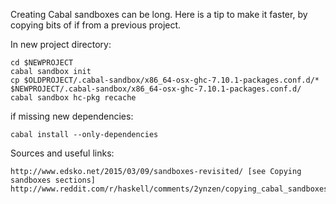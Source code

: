 Creating Cabal sandboxes can be long.
Here is a tip to make it faster, by copying bits of if from a previous project.

In new project directory:

```
cd $NEWPROJECT
cabal sandbox init
cp $OLDPROJECT/.cabal-sandbox/x86_64-osx-ghc-7.10.1-packages.conf.d/* $NEWPROJECT/.cabal-sandbox/x86_64-osx-ghc-7.10.1-packages.conf.d/
cabal sandbox hc-pkg recache
```


if missing new dependencies:

```
cabal install --only-dependencies
```

Sources and useful links:
```
http://www.edsko.net/2015/03/09/sandboxes-revisited/ [see Copying sandboxes sections]
http://www.reddit.com/r/haskell/comments/2ynzen/copying_cabal_sandboxes/
```
